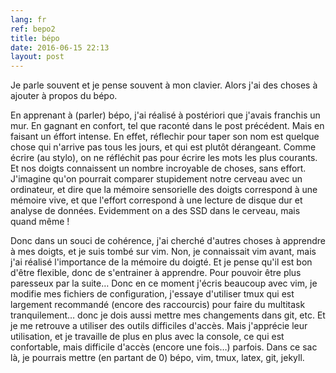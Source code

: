 ```yaml
---
lang: fr
ref: bepo2
title: bépo
date: 2016-06-15 22:13
layout: post
---
```

Je parle souvent et je pense souvent à mon clavier. Alors j'ai des
choses à ajouter à propos du bépo.

En apprenant à (parler) bépo, j'ai réalisé à postériori que j'avais
franchis un mur. En gagnant en confort, tel que raconté dans le post
précédent. Mais en faisant un éffort intense. En effet, réflechir pour
taper son nom est quelque chose qui n'arrive pas tous les jours, et
qui est plutôt dérangeant. Comme écrire (au stylo), on ne réfléchit pas
pour écrire les mots les plus courants. Et nos doigts connaissent un
nombre incroyable de choses, sans effort. J'imagine qu'on pourrait
comparer stupidement notre cerveau avec un ordinateur, et dire que la
mémoire sensorielle des doigts correspond à une mémoire vive, et que
l'effort correspond à une lecture de disque dur et analyse de données.
Evidemment on a des SSD dans le cerveau, mais quand même !

Donc dans un souci de cohérence, j'ai cherché d'autres choses à
apprendre à mes doigts, et je suis tombé sur vim. Non, je connaissait
vim avant, mais j'ai réalisé l'importance de la mémoire du doigté. Et je
pense qu'il est bon d'être flexible, donc de s'entrainer à apprendre.
Pour pouvoir être plus paresseux par la suite…
Donc en ce moment j'écris beaucoup avec vim, je modifie mes fichiers de
configuration, j'essaye d'utiliser tmux qui est largement recommandé
(encore des raccourcis) pour faire du multitask tranquilement… donc je
dois aussi mettre mes changements dans git, etc. Et je me retrouve a
utiliser des outils difficiles d'accès. Mais j'apprécie leur
utilisation, et je travaille de plus en plus avec la console, ce qui est
confortable, mais difficile d'accès (encore une fois…) parfois. Dans ce
sac là, je pourrais mettre (en partant de 0) bépo, vim, tmux, latex,
git, jekyll.

<!--- wtf

La ligne de commande me monte à la tête. Un peu comme une grosse
machine : à quoi elle sert ? et bien il y a ce qu'on voit qu'elle fait,
et il y a l'essence et la raison. Il y a le gros logiciel et l'essence
de commande.

Décidément, c'est la soirée des comparaisons stupides. (ou bien j'aime
vraiment ça ?)

-->
